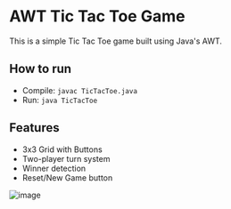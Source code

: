 # AWT Tic Tac Toe Game

This is a simple Tic Tac Toe game built using Java's AWT.

## How to run
- Compile: `javac TicTacToe.java`
- Run: `java TicTacToe`

## Features
- 3x3 Grid with Buttons
- Two-player turn system
- Winner detection
- Reset/New Game button


![image](https://github.com/user-attachments/assets/0b8f623b-2d12-4daa-bd0f-a853bc9d4425)
